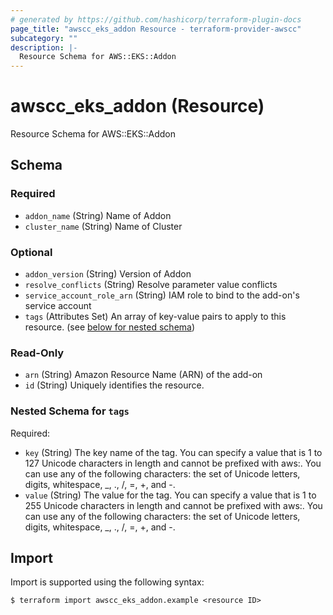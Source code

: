 ```yaml
---
# generated by https://github.com/hashicorp/terraform-plugin-docs
page_title: "awscc_eks_addon Resource - terraform-provider-awscc"
subcategory: ""
description: |-
  Resource Schema for AWS::EKS::Addon
---
```


# awscc_eks_addon (Resource)

Resource Schema for AWS::EKS::Addon



<!-- schema generated by tfplugindocs -->
## Schema

### Required

- `addon_name` (String) Name of Addon
- `cluster_name` (String) Name of Cluster

### Optional

- `addon_version` (String) Version of Addon
- `resolve_conflicts` (String) Resolve parameter value conflicts
- `service_account_role_arn` (String) IAM role to bind to the add-on's service account
- `tags` (Attributes Set) An array of key-value pairs to apply to this resource. (see [below for nested schema](#nestedatt--tags))

### Read-Only

- `arn` (String) Amazon Resource Name (ARN) of the add-on
- `id` (String) Uniquely identifies the resource.

<a id="nestedatt--tags"></a>
### Nested Schema for `tags`

Required:

- `key` (String) The key name of the tag. You can specify a value that is 1 to 127 Unicode characters in length and cannot be prefixed with aws:. You can use any of the following characters: the set of Unicode letters, digits, whitespace, _, ., /, =, +, and -.
- `value` (String) The value for the tag. You can specify a value that is 1 to 255 Unicode characters in length and cannot be prefixed with aws:. You can use any of the following characters: the set of Unicode letters, digits, whitespace, _, ., /, =, +, and -.

## Import

Import is supported using the following syntax:

```shell
$ terraform import awscc_eks_addon.example <resource ID>
```
